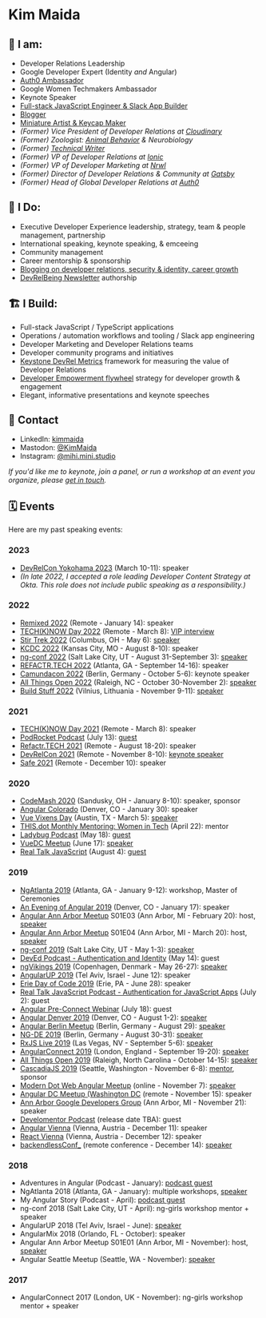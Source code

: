 # Kim Maida

## 📇 I am:

* Developer Relations Leadership
* Google Developer Expert (Identity _and_ Angular)
* [Auth0 Ambassador](https://auth0.com/ambassador-program)
* Google Women Techmakers Ambassador
* Keynote Speaker
* [Full-stack JavaScript Engineer & Slack App Builder](https://github.com/kmaida)
* [Blogger](https://maida.kim)
* [Miniature Artist & Keycap Maker](https://mihi-mini.studio)
* _(Former) Vice President of Developer Relations at [Cloudinary](https://cloudinary.com)_
* _(Former) Zoologist: [Animal Behavior](https://link.springer.com/article/10.1007/s00265-010-1047-4) & Neurobiology_
* _(Former) [Technical Writer](https://auth0.com/blog/authors/kim-maida/)_
* _(Former) VP of Developer Relations at [Ionic](https://ionic.io)_
* _(Former) VP of Developer Marketing at [Nrwl](https://nrwl.io)_
* _(Former) Director of Developer Relations & Community at [Gatsby](https://gatsbyjs.com)_
* _(Former) Head of Global Developer Relations at [Auth0](https://auth0.com)_

## 💼 I Do:

* Executive Developer Experience leadership, strategy, team & people management, partnership
* International speaking, keynote speaking, & emceeing
* Community management
* Career mentorship & sponsorship
* [Blogging on developer relations, security & identity, career growth](https://maida.kim)
* [DevRelBeing Newsletter](https://www.getrevue.co/profile/devrelbeing) authorship

## 🏗 I Build:

* Full-stack JavaScript / TypeScript applications
* Operations / automation workflows and tooling / Slack app engineering
* Developer Marketing and Developer Relations teams
* Developer community programs and initiatives
* [Keystone DevRel Metrics](https://maida.kim/how-to-measure-the-value-of-developer-relations/) framework for measuring the value of Developer Relations
* [Developer Empowerment flywheel](https://maida.kim/2022/10/how-to-drive-developer-growth-and-engagement/) strategy for developer growth & engagement
* Elegant, informative presentations and keynote speeches

## 📨 Contact

* LinkedIn: [kimmaida](https://linkedin.com/in/kimmaida)
* Mastodon: [@KimMaida](https://hachyderm.io/@KimMaida)
* Instagram: [@mihi.mini.studio](https://instagram.com/mihi.mini.studio)

_If you'd like me to keynote, join a panel, or run a workshop at an event you organize, please [get in touch](https://maida.kim/bio/)._

## 🗓 Events

Here are my past speaking events:

### 2023

* [DevRelCon Yokohama 2023](https://yokohama-2023.devrelcon.dev/) (March 10-11): speaker
* _(In late 2022, I accepted a role leading Developer Content Strategy at Okta. This role does not include public speaking as a responsibility.)_

### 2022

* [Remixed 2022](https://webdirections.org/remixed/) (Remote - January 14): speaker
* [TECH(K)NOW Day 2022](https://www.techknowday.com/) (Remote - March 8): [VIP interview](https://www.youtube.com/watch?v=Ta6Vw9nVIDA)
* [Stir Trek 2022](https://stirtrek.com/) (Columbus, OH - May 6): [speaker](https://www.youtube.com/watch?v=pWV0h6Yr4yw)
* [KCDC 2022](https://www.kcdc.info/) (Kansas City, MO - August 8-10): speaker
* [ng-conf 2022](https://2022.ng-conf.org/) (Salt Lake City, UT - August 31-September 3): [speaker](https://2022.ng-conf.org/person/kim-maida/)
* [REFACTR.TECH 2022](https://www.refactr.tech/) (Atlanta, GA - September 14-16): speaker
* [Camundacon 2022](https://www.camundacon.com/) (Berlin, Germany - October 5-6): keynote speaker
* [All Things Open 2022](https://2022.allthingsopen.org) (Raleigh, NC - October 30-November 2): [speaker](https://2022.allthingsopen.org/first-50-speakers/)
* [Build Stuff 2022](https://www.buildstuff.events/) (Vilnius, Lithuania - November 9-11): [speaker](https://www.buildstuff.events/speakers)

### 2021

* [TECH(K)NOW Day 2021](https://www.techknowday.com/) (Remote - March 8): speaker
* [PodRocket Podcast](https://podrocket.logrocket.com/) (July 13): [guest](https://podrocket.logrocket.com/devrel-and-community-management)
* [Refactr.TECH 2021](https://www.refactr.tech/) (Remote - August 18-20): speaker
* [DevRelCon 2021](https://2021.devrel.net/) (Remote - November 8-10): [keynote speaker](https://developerrelations.com/dev-rel/forging-your-career-in-devrel-advocate-to-exec)
* [Safe 2021](https://webdirections.org/safe/) (Remote - December 10): speaker

### 2020

* [CodeMash 2020](https://www.codemash.org/) (Sandusky, OH - January 8-10): speaker, sponsor
* [Angular Colorado](https://angularcolorado.com/) (Denver, CO - January 30): speaker
* [Vue Vixens Day](https://vvdayus.vuevixens.org/) (Austin, TX - March 5): [speaker](https://youtu.be/1J72YQOm2zk?t=8831)
* [THIS.dot Monthly Mentoring: Women in Tech](https://www.thisdot.co/events/monthly-mentoring-women-in-tech-april) (April 22): mentor
* [Ladybug Podcast](https://ladybug.dev) (May 18): [guest](https://www.ladybug.dev/episodes/developer-communities)
* [VueDC Meetup](https://www.vuedc.io/) (June 17): [speaker](https://www.meetup.com/Vue-DC/events/271022239/)
* [Real Talk JavaScript](https://realtalkjavascript.simplecast.com/) (August 4): [guest](https://realtalkjavascript.simplecast.com/episodes/episode-95-working-in-developer-relations-with-kim-maida)

### 2019

* [NgAtlanta 2019](https://ng-atl.org) (Atlanta, GA - January 9-12): workshop, Master of Ceremonies
* [An Evening of Angular 2019](https://www.meetup.com/RockyMountainAngular/events/256213394/) (Denver, CO - January 17): speaker
* [Angular Ann Arbor Meetup](https://www.meetup.com/Angular-Ann-Arbor/) S01E03 (Ann Arbor, MI - February 20): host, [speaker](https://www.meetup.com/Angular-Ann-Arbor/events/258671796/)
* [Angular Ann Arbor Meetup](https://www.meetup.com/Angular-Ann-Arbor/) S01E04 (Ann Arbor, MI - March 20): host, [speaker](https://www.meetup.com/Angular-Ann-Arbor/events/258673152/)
* [ng-conf 2019](https://www.ng-conf.org/) (Salt Lake City, UT - May 1-3): [speaker](https://www.youtube.com/watch?v=XuRpn8KXw6g)
* [DevEd Podcast - Authentication and Identity](https://devedpodcast.com/2019/05/14/dev-ed-012-learning-about-authentication-and-identity/) (May 14): guest
* [ngVikings 2019](https://ngvikings.org) (Copenhagen, Denmark - May 26-27): [speaker](https://youtu.be/H0u4eiV9YiY)
* [AngularUP 2019](https://angular-up.com) (Tel Aviv, Israel - June 12): speaker
* [Erie Day of Code 2019](https://eriedayofcode.com/) (Erie, PA - June 28): speaker
* [Real Talk JavaScript Podcast - Authentication for JavaScript Apps](https://realtalkjavascript.simplecast.fm/b2d591e8) (July 2): guest
* [Angular Pre-Connect Webinar](https://www.youtube.com/watch?v=2vyuCtAy6b8) (July 18): guest
* [Angular Denver 2019](https://angulardenver.com) (Denver, CO - August 1-2): [speaker](https://angulardenver.com/speakers-2)
* [Angular Berlin Meetup](https://www.meetup.com/AngularJS-Meetup-Berlin/events/262367565) (Berlin, Germany - August 29): [speaker](https://www.youtube.com/watch?v=nMRrEYkb5IQ)
* [NG-DE 2019](https://ng-de.org) (Berlin, Germany - August 30-31): [speaker](https://www.youtube.com/watch?v=CyAezvRYwvA)
* [RxJS Live 2019](https://www.rxjs.live/) (Las Vegas, NV - September 5-6): [speaker](https://www.youtube.com/watch?v=flpnha6OxKI)
* [AngularConnect 2019](https://angularconnect.com) (London, England - September 19-20): [speaker](https://youtu.be/q7NZ_VWcAEI)
* [All Things Open 2019](https://allthingsopen.org) (Raleigh, North Carolina - October 14-15): [speaker](https://community.auth0.com/t/all-things-open-raleigh-nc-usa-october-13-15-2019/31634)
* [CascadiaJS 2019](https://2019.cascadiajs.com) (Seattle, Washington - November 6-8): [mentor](https://2019.cascadiajs.com/mentor-mixer), sponsor
* [Modern Dot Web Angular Meetup](https://www.thisdot.co/events/angular-meetup-online-november-2019) (online - November 7): [speaker](https://www.youtube.com/watch?v=rUPsNFyWne0)
* [Angular DC Meetup (Washington DC](https://www.meetup.com/angularDC/events/265561485/) (remote - November 15): speaker
* [Ann Arbor Google Developers Group](https://www.meetup.com/gdg-a2/events/264733037) (Ann Arbor, MI - November 21): speaker
* [Develomentor Podcast](https://podcasts.apple.com/us/podcast/develomentor/id1480732807) (release date TBA): guest
* [Angular Vienna](https://www.meetup.com/Angular-Vienna/) (Vienna, Austria - December 11): speaker
* [React Vienna](https://www.meetup.com/ReactVienna/events/263025643/) (Vienna, Austria - December 12): speaker
* [backendlessConf_](https://backendlessconf.com/) (remote conference - December 14): [speaker](https://www.youtube.com/watch?v=Fpgv5IxAM4s)

### 2018

* Adventures in Angular (Podcast - January): [podcast guest](https://devchat.tv/adv-in-angular/aia-170-ng-atlanta-zack-chapple-kim-maida/)
* NgAtlanta 2018 (Atlanta, GA - January): multiple workshops, [speaker](https://www.youtube.com/watch?v=jFy-sqcODkg)
* My Angular Story (Podcast - April): [podcast guest](https://devchat.tv/my-angular-story/mas-034-kim-maida/)
* ng-conf 2018 (Salt Lake City, UT - April): ng-girls workshop mentor + speaker
* AngularUP 2018 (Tel Aviv, Israel - June): [speaker](https://www.youtube.com/watch?v=hR3LVDTYf8E)
* AngularMix 2018 (Orlando, FL - October): speaker
* Angular Ann Arbor Meetup S01E01 (Ann Arbor, MI - November): host, [speaker](https://www.meetup.com/Angular-Ann-Arbor/events/255939185/)
* Angular Seattle Meetup (Seattle, WA - November): [speaker](https://www.meetup.com/Angular-Seattle/events/256178013/)

### 2017

* AngularConnect 2017 (London, UK - November): ng-girls workshop mentor + speaker
